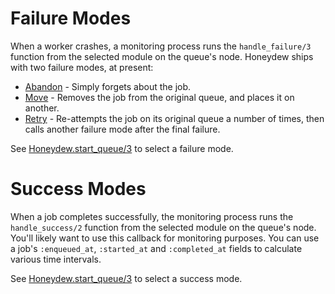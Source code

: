 # Failure Modes
When a worker crashes, a monitoring process runs the `handle_failure/3` function from the selected module on the queue's node. Honeydew ships with two failure modes, at present:

- [Abandon](https://hexdocs.pm/honeydew/Honeydew.FailureMode.Abandon.html) - Simply forgets about the job.
- [Move](https://hexdocs.pm/honeydew/Honeydew.FailureMode.Move.html) - Removes the job from the original queue, and places it on another.
- [Retry](https://hexdocs.pm/honeydew/Honeydew.FailureMode.Retry.html) - Re-attempts the job on its original queue a number of times, then calls another failure mode after the final failure.

See [Honeydew.start_queue/3](https://hexdocs.pm/honeydew/Honeydew.html#start_queue/3) to select a failure mode.

# Success Modes
When a job completes successfully, the monitoring process runs the `handle_success/2` function from the selected module on the queue's node. You'll likely want to use this callback for monitoring purposes. You can use a job's `:enqueued_at`, `:started_at` and `:completed_at` fields to calculate various time intervals.

See [Honeydew.start_queue/3](https://hexdocs.pm/honeydew/Honeydew.html#start_queue/3) to select a success mode.
